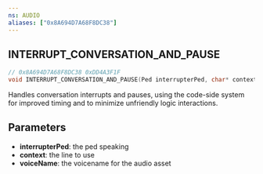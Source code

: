 ```yaml
---
ns: AUDIO
aliases: ["0x8A694D7A68F8DC38"]
---
```

## INTERRUPT_CONVERSATION_AND_PAUSE

```c
// 0x8A694D7A68F8DC38 0xDD4A3F1F
void INTERRUPT_CONVERSATION_AND_PAUSE(Ped interrupterPed, char* context, char* voiceName);
```

Handles conversation interrupts and pauses, using the code-side system for improved timing and to minimize unfriendly logic interactions.

## Parameters
* **interrupterPed**: the ped speaking
* **context**: the line to use
* **voiceName**: the voicename for the audio asset

